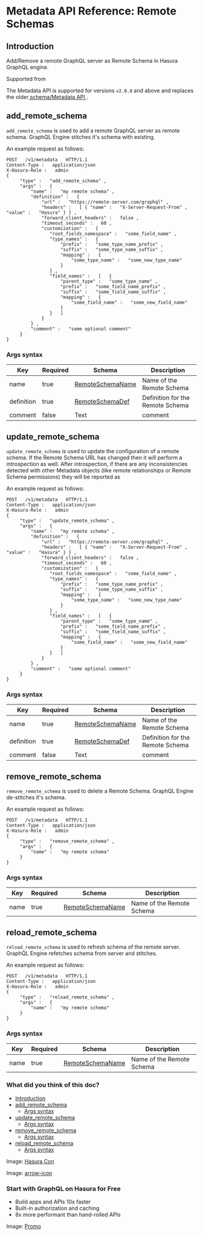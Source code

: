 # Metadata API Reference: Remote Schemas

## Introduction​

Add/Remove a remote GraphQL server as Remote Schema in Hasura GraphQL
engine.

Supported from

The Metadata API is supported for versions `v2.0.0` and above and
replaces the older[ schema/Metadata API ](https://hasura.io/docs/latest/api-reference/schema-metadata-api/index/).

## add_remote_schema​

 `add_remote_schema` is used to add a remote GraphQL server as remote
schema. GraphQL Engine stitches it's schema with existing.

An example request as follows:

```
POST   /v1/metadata   HTTP/1.1
Content-Type :   application/json
X-Hasura-Role :   admin
{
     "type" :   "add_remote_schema" ,
     "args" :   {
         "name" :   "my remote schema" ,
         "definition" :   {
             "url" :   "https://remote-server.com/graphql" ,
             "headers" :   [ { "name" :   "X-Server-Request-From" ,   "value" :   "Hasura" } ] ,
             "forward_client_headers" :   false ,
             "timeout_seconds" :   60 ,
             "customization" :   {
                "root_fields_namespace" :   "some_field_name" ,
                "type_names" :   {
                    "prefix" :   "some_type_name_prefix" ,
                    "suffix" :   "some_type_name_suffix" ,
                    "mapping" :   {
                        "some_type_name" :   "some_new_type_name"
                    }
                } ,
                "field_names" :   [   {
                    "parent_type" :   "some_type_name" ,
                    "prefix" :   "some_field_name_prefix" ,
                    "suffix" :   "some_field_name_suffix" ,
                    "mapping" :   {
                        "some_field_name" :   "some_new_field_name"
                    }
                }   ]
             }
         } ,
         "comment" :   "some optional comment"
     }
}
```

### Args syntax​

| Key | Required | Schema | Description |
|---|---|---|---|
| name | true | [ RemoteSchemaName ](https://hasura.io/docs/latest/api-reference/syntax-defs/#remoteschemaname) | Name of the Remote Schema |
| definition | true | [ RemoteSchemaDef ](https://hasura.io/docs/latest/api-reference/syntax-defs/#remoteschemadef) | Definition for the Remote Schema |
| comment | false | Text | comment |


## update_remote_schema​

 `update_remote_schema` is used to update the configuration of a remote
schema. If the Remote Schema URL has changed then it will perform a
introspection as well. After introspection, if there are any
inconsistencies detected with other Metadata objects (like remote
relationships or Remote Schema permissions) they will be reported as

An example request as follows:

```
POST   /v1/metadata   HTTP/1.1
Content-Type :   application/json
X-Hasura-Role :   admin
{
     "type" :   "update_remote_schema" ,
     "args" :   {
         "name" :   "my remote schema" ,
         "definition" :   {
             "url" :   "https://remote-server.com/graphql" ,
             "headers" :   [ { "name" :   "X-Server-Request-From" ,   "value" :   "Hasura" } ] ,
             "forward_client_headers" :   false ,
             "timeout_seconds" :   60 ,
             "customization" :   {
                "root_fields_namespace" :   "some_field_name" ,
                "type_names" :   {
                    "prefix" :   "some_type_name_prefix" ,
                    "suffix" :   "some_type_name_suffix" ,
                    "mapping" :   {
                        "some_type_name" :   "some_new_type_name"
                    }
                } ,
                "field_names" :   [   {
                    "parent_type" :   "some_type_name" ,
                    "prefix" :   "some_field_name_prefix" ,
                    "suffix" :   "some_field_name_suffix" ,
                    "mapping" :   {
                        "some_field_name" :   "some_new_field_name"
                    }
                }   ]
             }
         } ,
         "comment" :   "some optional comment"
     }
}
```

### Args syntax​

| Key | Required | Schema | Description |
|---|---|---|---|
| name | true | [ RemoteSchemaName ](https://hasura.io/docs/latest/api-reference/syntax-defs/#remoteschemaname) | Name of the Remote Schema |
| definition | true | [ RemoteSchemaDef ](https://hasura.io/docs/latest/api-reference/syntax-defs/#remoteschemadef) | Definition for the Remote Schema |
| comment | false | Text | comment |


## remove_remote_schema​

 `remove_remote_schema` is used to delete a Remote Schema. GraphQL Engine
de-stitches it's schema.

An example request as follows:

```
POST   /v1/metadata   HTTP/1.1
Content-Type :   application/json
X-Hasura-Role :   admin
{
     "type" :   "remove_remote_schema" ,
     "args" :   {
         "name" :   "my remote schema"
     }
}
```

### Args syntax​

| Key | Required | Schema | Description |
|---|---|---|---|
| name | true | [ RemoteSchemaName ](https://hasura.io/docs/latest/api-reference/syntax-defs/#remoteschemaname) | Name of the Remote Schema |


## reload_remote_schema​

 `reload_remote_schema` is used to refresh schema of the remote server.
GraphQL Engine refetches schema from server and stitches.

An example request as follows:

```
POST   /v1/metadata   HTTP/1.1
Content-Type :   application/json
X-Hasura-Role :   admin
{
     "type" :   "reload_remote_schema" ,
     "args" :   {
         "name" :   "my remote schema"
     }
}
```

### Args syntax​

| Key | Required | Schema | Description |
|---|---|---|---|
| name | true | [ RemoteSchemaName ](https://hasura.io/docs/latest/api-reference/syntax-defs/#remoteschemaname) | Name of the Remote Schema |


### What did you think of this doc?

- [ Introduction ](https://hasura.io/docs/latest/api-reference/metadata-api/remote-schemas/#metadata-reload-remote-schema-syntax/#introduction)
- [ add_remote_schema ](https://hasura.io/docs/latest/api-reference/metadata-api/remote-schemas/#metadata-reload-remote-schema-syntax/#metadata-add-remote-schema)
    - [ Args syntax ](https://hasura.io/docs/latest/api-reference/metadata-api/remote-schemas/#metadata-reload-remote-schema-syntax/#metadata-add-remote-schema-syntax)
- [ update_remote_schema ](https://hasura.io/docs/latest/api-reference/metadata-api/remote-schemas/#metadata-reload-remote-schema-syntax/#metadata-update-remote-schema)
    - [ Args syntax ](https://hasura.io/docs/latest/api-reference/metadata-api/remote-schemas/#metadata-reload-remote-schema-syntax/#metadata-update-remote-schema-syntax)
- [ remove_remote_schema ](https://hasura.io/docs/latest/api-reference/metadata-api/remote-schemas/#metadata-reload-remote-schema-syntax/#metadata-remove-remote-schema)
    - [ Args syntax ](https://hasura.io/docs/latest/api-reference/metadata-api/remote-schemas/#metadata-reload-remote-schema-syntax/#metadata-remove-remote-schema-syntax)
- [ reload_remote_schema ](https://hasura.io/docs/latest/api-reference/metadata-api/remote-schemas/#metadata-reload-remote-schema-syntax/#metadata-reload-remote-schema)
    - [ Args syntax ](https://hasura.io/docs/latest/api-reference/metadata-api/remote-schemas/#metadata-reload-remote-schema-syntax/#metadata-reload-remote-schema-syntax)


Image: [ Hasura Con ](https://res.cloudinary.com/dh8fp23nd/image/upload/v1686154570/hasura-con-2023/has-con-light-date_r2a2ud.png)

Image: [ arrow-icon ](https://res.cloudinary.com/dh8fp23nd/image/upload/v1683723549/main-web/chevron-right_ldbi7d.png)

### Start with GraphQL on Hasura for Free

- Build apps and APIs 10x faster
- Built-in authorization and caching
- 8x more performant than hand-rolled APIs


Image: [ Promo ](https://hasura.io/docs/assets/images/hasura-free-ff60e409244e0ea12b5a3045d1a9096b.png)